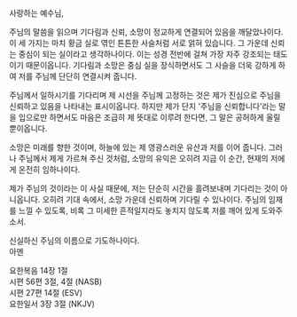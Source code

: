  사랑하는 예수님,  

주님의 말씀을 읽으며 기다림과 신뢰, 소망이 정교하게 연결되어 있음을 깨달았나이다. 이 세 가지는 마치 황금 실로 엮인 튼튼한 사슬처럼 서로 얽혀 있습니다. 그 가운데 신뢰는 중심이 되는 실이라고 생각하나이다. 이는 성경 전반에 걸쳐 가장 자주 강조되는 태도이기 때문이옵니다. 기다림과 소망은 중심 실을 장식하면서도 그 사슬을 더욱 강하게 하여 저를 주님께 단단히 연결시켜 줍니다.  

주님께서 일하시기를 기다리며 제 시선을 주님께 고정하는 것은 제가 진심으로 주님을 신뢰하고 있음을 나타내는 표시이옵니다. 하지만 제가 단지 '주님을 신뢰합니다'라는 말을 입으로만 하면서도 마음은 조급히 제 뜻대로 이루려 한다면, 그 말은 공허하게 울릴 뿐이옵니다.  

소망은 미래를 향한 것이며, 하늘에 있는 제 영광스러운 유산과 저를 이어 줍니다. 그러나 주님께서 제게 가르쳐 주신 것처럼, 소망의 유익은 오히려 지금 이 순간, 현재의 저에게 온전히 임하나이다.  

제가 주님의 것이라는 이 사실 때문에, 저는 단순히 시간을 흘려보내며 기다리는 것이 아니옵니다. 오히려 기대 속에서, 소망 가운데 신뢰하며 기다릴 수 있나이다. 주님의 임재를 느낄 수 있도록, 비록 그 미세한 흔적일지라도 놓치지 않도록 저를 깨어 있게 도와주소서.  

신실하신 주님의 이름으로 기도하나이다.  
아멘  

요한복음 14장 1절  
시편 56편 3절, 4절 (NASB)  
시편 27편 14절 (ESV)  
요한일서 3장 3절 (NKJV)